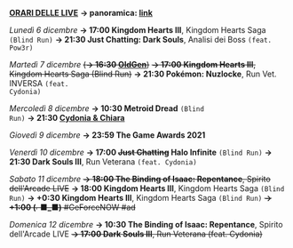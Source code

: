 <b><u>ORARI DELLE LIVE</u></b>
<b>→ panoramica: <a href="https://trello.com/b/iKwdSGf3/sabaku">link</a></b>

<i>Lunedì 6 dicembre</i>
<b>→ 17:00 Kingdom Hearts III</b>, Kingdom Hearts Saga <code>(Blind Run)</code>
<b>→ 21:30 Just Chatting: Dark Souls</b>, Analisi dei Boss <code>(feat. Pow3r)</code>

<i>Martedì 7 dicembre</i>
<s>(<b>→ 16:30 <a href="https://www.twitch.tv/oldgenproject">OldGen</a></b>)</s>
<s><b>→ 17:00 Kingdom Hearts III</b>, Kingdom Hearts Saga (Blind Run)</s>
<b>→ 21:30 Pokémon: Nuzlocke</b>, Run Vet. INVERSA <code>(feat. Cydonia)</code>

<i>Mercoledì 8 dicembre</i>
<b>→ 10:30 Metroid Dread</b> <code>(Blind Run)</code>
<b>→ 21:30 <a href="https://www.twitch.tv/cydonia_chiara">Cydonia & Chiara</a></b>

<i>Giovedì 9 dicembre</i>
<b>→ 23:59 The Game Awards 2021</b>

<i>Venerdì 10 dicembre</i>
<b>→ 17:00 <s>Just Chatting</s> Halo Infinite</b> <code>(Blind Run)</code>
<b>→ 21:30 Dark Souls III</b>, Run Veterana <code>(feat. Cydonia)</code>

<i>Sabato 11 dicembre</i>
<s><b>→ 18:00 The Binding of Isaac: Repentance</b>, Spirito dell'Arcade LIVE</s>
<b>→ 18:00 Kingdom Hearts III</b>, Kingdom Hearts Saga <code>(Blind Run)</code>
<b>→ +0:30 Kingdom Hearts III</b>, Kingdom Hearts Saga <code>(Blind Run)</code>
<s><b>→ +1:00 (⌐■_■)</b> #GeForceNOW #ad</s>

<i>Domenica 12 dicembre</i>
<b>→ 10:30 The Binding of Isaac: Repentance</b>, Spirito dell'Arcade LIVE
<s><b>→ 17:00 Dark Souls III</b>, Run Veterana (feat. Cydonia)</s>

